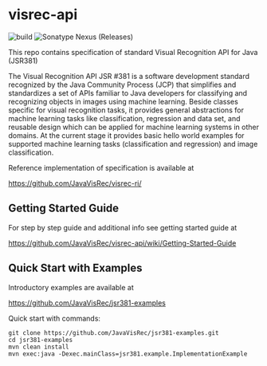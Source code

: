 # visrec-api
![build](https://github.com/JavaVisRec/visrec-api/workflows/build/badge.svg) 
![Sonatype Nexus (Releases)](https://img.shields.io/nexus/r/javax.visrec/visrec-api?label=maven%20central&server=https%3A%2F%2Foss.sonatype.org%2F)

This repo contains specification of standard Visual Recognition API for Java (JSR381)

The Visual Recognition API JSR #381 is a software development standard recognized by the Java Community Process (JCP) that simplifies and standardizes a set of APIs familiar to Java developers for classifying and recognizing objects in images using machine learning. Beside classes specific for visual recognition tasks, it provides general abstractions for machine learning tasks like classification, regression and data set, and reusable design which can be applied for machine learning systems in other domains.
At the current stage it provides basic hello world examples for supported machine learning tasks (classification and regression) and image classification. 

Reference implementation of specification is available at

https://github.com/JavaVisRec/visrec-ri/

## Getting Started Guide
For step by step guide and additional info see getting started guide at

https://github.com/JavaVisRec/visrec-api/wiki/Getting-Started-Guide

## Quick Start with Examples

Introductory examples are available at

https://github.com/JavaVisRec/jsr381-examples

Quick start with commands:

    git clone https://github.com/JavaVisRec/jsr381-examples.git
    cd jsr381-examples
    mvn clean install
    mvn exec:java -Dexec.mainClass=jsr381.example.ImplementationExample

